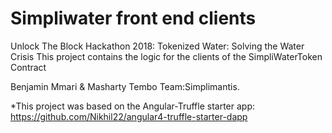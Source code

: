 # Simpliwater front end clients

Unlock The Block Hackathon 2018: Tokenized Water: Solving the Water Crisis
This project contains the logic for the clients of the SimpliWaterToken Contract

Benjamin Mmari & Masharty Tembo
Team:Simplimantis.


*This project was based on the Angular-Truffle starter app: https://github.com/Nikhil22/angular4-truffle-starter-dapp
